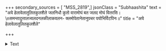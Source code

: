 +++
secondary_sources = [ "MSS_2819",]
jsonClass = "Subhaashita"
text = "अये हेलावेलातुलितकुलशैले जलनिधौ कुतो वारामोघं बत जलद मोघं वितरसि।  \nसमन्तादुत्तालज्वलदनलकीलाकवलन- क्लमोपेतानेतानुपचर पयोभिर्विटपिनः॥"
title = "अये हेलावेलातुलितकुलशैले"

+++

<details><summary>Text</summary>

अये हेलावेलातुलितकुलशैले जलनिधौ कुतो वारामोघं बत जलद मोघं वितरसि।  
समन्तादुत्तालज्वलदनलकीलाकवलन- क्लमोपेतानेतानुपचर पयोभिर्विटपिनः॥
</details>
